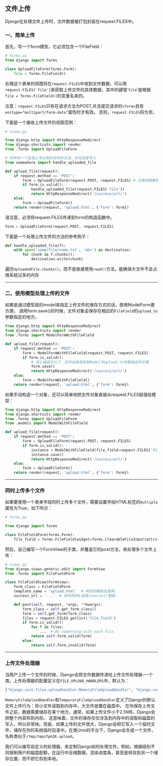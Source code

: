 ## 文件上传

Django在处理文件上传时，文件数据被打包封装在request.FILES中。

### 一、简单上传

首先，写一个form模型，它必须包含一个FileField：
```python
# forms.py
from django import forms

class UploadFileForm(forms.Form):
    file = forms.FileField()
```
处理这个表单的视图将在`request.FILES`中收到文件数据，可以用`request.FILES['file']`来获取上传文件的具体数据，其中的键值‘`file`’是根据`file = forms.FileField()`的变量名来的。

注意：`request.FILES`只有在请求方法为POST,并且提交请求的`<form>`具有`enctype="multipart/form-data"`属性时才有效。 否则，`request.FILES`将为空。

下面是一个接收上传文件的视图范例：
```python
# views.py

from django.http import HttpResponseRedirect
from django.shortcuts import render
from .forms import UploadFileForm

# 另外写一个处理上传过来的文件的方法，并在这里导入
from somewhere import handle_uploaded_file

def upload_file(request):
    if request.method == 'POST':
        form = UploadFileForm(request.POST, request.FILES) # 注意获取数据的方式
        if form.is_valid():
            handle_uploaded_file(request.FILES['file'])
            return HttpResponseRedirect('/success/url/')
    else:
        form = UploadFileForm()
    return render(request, 'upload.html', {'form': form})
```
请注意，必须将request.FILES传递到form的构造函数中。
```python
form = UploadFileForm(request.POST, request.FILES)
```
下面是一个处理上传文件的方法的参考例子：
```python
def handle_uploaded_file(f):
    with open('some/file/name.txt', 'wb+') as destination:
        for chunk in f.chunks():
            destination.write(chunk)
```
遍历`UploadedFile.chunks()`，而不是直接使用`read()`方法，能确保大文件不会占用系统过多的内存

---

### 二、使用模型处理上传的文件

如果是通过模型层的model来指定上传文件的保存方式的话，使用ModelForm更方便。 调用form.save()的时候，文件对象会保存在相应的`FileField`的``upload_to``参数指定的地方。
```python
from django.http import HttpResponseRedirect
from django.shortcuts import render
from .forms import ModelFormWithFileField

def upload_file(request):
    if request.method == 'POST':
        form = ModelFormWithFileField(request.POST, request.FILES)
        if form.is_valid():
            # 这么做就可以了，文件会被保存到Model中upload_to参数指定的位置
            form.save()
            return HttpResponseRedirect('/success/url/')
    else:
        form = ModelFormWithFileField()
    return render(request, 'upload.html', {'form': form})
```
如果手动构造一个对象，还可以简单地把文件对象直接从request.FILES赋值给模型：
```python
from django.http import HttpResponseRedirect
from django.shortcuts import render
from .forms import UploadFileForm
from .models import ModelWithFileField

def upload_file(request):
    if request.method == 'POST':
        form = UploadFileForm(request.POST, request.FILES)
        if form.is_valid():
            instance = ModelWithFileField(file_field=request.FILES['file'])
            instance.save()
            return HttpResponseRedirect('/success/url/')
    else:
        form = UploadFileForm()
    return render(request, 'upload.html', {'form': form})
```

---

###  同时上传多个文件

如果要使用一个表单字段同时上传多个文件，需要设置字段HTML标签的`multiple`属性为True，如下所示：
```python
# forms.py

from django import forms

class FileFieldForm(forms.Form):
    file_field = forms.FileField(widget=forms.ClearableFileInput(attrs={'multiple': True}))
```
然后，自己编写一个FormView的子类，并覆盖它的post方法，来处理多个文件上传：
```python
# views.py
from django.views.generic.edit import FormView
from .forms import FileFieldForm

class FileFieldView(FormView):
    form_class = FileFieldForm
    template_name = 'upload.html'  # 用你的模版名替换.
    success_url = '...'  # 用你的URL或者reverse()替换.

    def post(self, request, *args, **kwargs):
        form_class = self.get_form_class()
        form = self.get_form(form_class)
        files = request.FILES.getlist('file_field')
        if form.is_valid():
            for f in files:
                ...  # Do something with each file.
            return self.form_valid(form)
        else:
            return self.form_invalid(form)
```

---

### 上传文件处理器

当用户上传一个文件的时候，Django会把文件数据传递给上传文件处理器–一个类。上传处理器的配置定义在`FILE_UPLOAD_HANDLERS`中，默认为：
```python
["django.core.files.uploadhandler.MemoryFileUploadHandler", "django.core.files.uploadhandler.TemporaryFileUploadHandler"]
```
`MemoryFileUploadHandler`和`TemporaryFileUploadHandler`定义了Django的默认文件上传行为：将小文件读取到内存中，大文件放置在磁盘中。
在你保存上传文件之前，数据需要储存在某个地方。通常，如果上传文件小于2.5MB，Django会把整个内容存到内存。 这意味着，文件的保存仅仅涉及到内存中的读取和磁盘的写入，所以非常快。但是，如果上传的文件很大，Django会把它写入一个临时文件，储存在你的系统临时目录中。在类Unix的平台下，Django会生成一个文件，名称类似于`/tmp/tmpzfp6I6.upload`。

我们可以编写自定义的处理器，来定制Django如何处理文件。例如，根据级别不同限制用户的磁盘配额，在运行中压缩数据，渲染进度条，甚至是转存到另一个储存位置，而不把它存到本地。